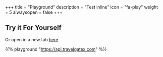 +++
title = "Playground"
description = "Test inline"
icon = "fa-play"
weight = 5
alwaysopen = false
+++

## Try it For Yourself


Or open in a new tab [here](https://api.travelgatex.com)

{{% playground "https://api.travelgatex.com" %}}